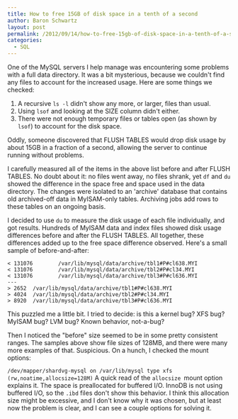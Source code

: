 ```yaml
---
title: How to free 15GB of disk space in a tenth of a second
author: Baron Schwartz
layout: post
permalink: /2012/09/14/how-to-free-15gb-of-disk-space-in-a-tenth-of-a-second/
categories:
  - SQL
---
```

One of the MySQL servers I help manage was encountering some problems with a full data directory. It was a bit mysterious, because we couldn't find any files to account for the increased usage. Here are some things we checked:

1.  A recursive `ls -l` didn't show any more, or larger, files than usual.
2.  Using `lsof` and looking at the SIZE column didn't either.
3.  There were not enough temporary files or tables open (as shown by `lsof`) to account for the disk space.

Oddly, someone discovered that FLUSH TABLES would drop disk usage by about 15GB in a fraction of a second, allowing the server to continue running without problems.

I carefully measured all of the items in the above list before and after FLUSH TABLES. No doubt about it: no files went away, no files shrank, yet `df` and `du` showed the difference in the space free and space used in the data directory. The changes were isolated to an 'archive' database that contains old archived-off data in MyISAM-only tables. Archiving jobs add rows to these tables on an ongoing basis.

I decided to use `du` to measure the disk usage of each file individually, and got results. Hundreds of MyISAM data and index files showed disk usage differences before and after the FLUSH TABLES. All together, these differences added up to the free space difference observed. Here's a small sample of before-and-after:

    < 131076        /var/lib/mysql/data/archive/tbl1#P#cl638.MYI
    < 131076        /var/lib/mysql/data/archive/tbl2#P#cl34.MYI
    < 131076        /var/lib/mysql/data/archive/tbl3#P#cl636.MYI
    ---
    > 2652  /var/lib/mysql/data/archive/tbl1#P#cl638.MYI
    > 4024  /var/lib/mysql/data/archive/tbl2#P#cl34.MYI
    > 8920  /var/lib/mysql/data/archive/tbl3#P#cl636.MYI

This puzzled me a little bit. I tried to decide: is this a kernel bug? XFS bug? MyISAM bug? LVM bug? Known behavior, not-a-bug?

Then I noticed the "before" size seemed to be in some pretty consistent ranges. The samples above show file sizes of 128MB, and there were many more examples of that. Suspicious. On a hunch, I checked the mount options:

`/dev/mapper/shardvg-mysql on /var/lib/mysql type xfs (rw,noatime,allocsize=128M)` 
A quick read of the `allocsize `mount option explains it. The space is preallocated for buffered I/O. InnoDB is not using buffered I/O, so the `.ibd` files don't show this behavior. I think this allocation size might be excessive, and I don't know why it was chosen, but at least now the problem is clear, and I can see a couple options for solving it.
